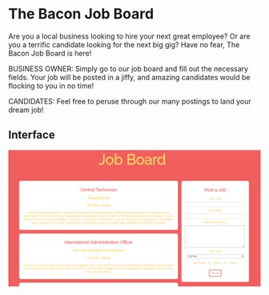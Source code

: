 # The Bacon Job Board 

Are you a local business looking to hire your next great employee? Or are you a terrific candidate looking for the next big gig? Have no fear, The Bacon Job Board is here! 

BUSINESS OWNER: Simply go to our job board and fill out the necessary fields. Your job will be posted in a jiffy, and amazing candidates would be flocking to you in no time!

CANDIDATES: Feel free to peruse through our many postings to land your dream job! 

## Interface

<p align="center">
	<img src="/app/assets/images/JobBoardScreenshot.png">
</p>


